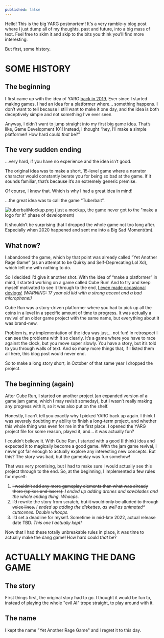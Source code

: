 ```yaml
---
published: false
---
```

Hello! This is the big YARG postmortem! It's a very ramble-y blog post where I just dump all of my thoughts, past and future, into a big mass of text. Feel free to skim it and skip to the bits you think you'll find more interesting.

But first, some history.

# SOME HISTORY
## The beginning

I first came up with the idea of YARG [back in 2019.](https://twitter.com/santumerino/status/1151867300519264257) 
Ever since I started making games, I had an idea for a platformer where... something happens. I don’t want to tell because I still want to make it one day, and the idea is both deceptively simple and not something I’ve ever seen.

Anyway, I didn’t want to jump straight into my first big game idea. That’s like, Game Development 101! Instead, I thought “hey, I’ll make a simple platformer! How hard could _that_ be?”

## The very sudden ending

...very hard, if you have no experience and the idea isn’t good.

The original idea was to make a short, 15-level game where a narrator character would constantly berate you for being so bad at the game. If it sounds familiar, that’s because it’s an extremely generic premise.

Of course, I knew that. Which is why I had a great idea in mind!

...the great idea was to call the game “Tuberbait”.

![tuberbaitMockup.png]({{site.baseurl}}/images/YARGPostmortem/tuberbaitMockup.png)
(just a mockup, the game never got to the "make a logo for it" phase of development)

It shouldn’t be surprising that I dropped the whole game not too long after. Especially when 2020 happened and sent me into a Big Sad Moment(tm).

## What now?

I abandoned the game, which by that point was already called “Yet Another Rage Game” (as an attempt to be Quirky and Self-Deprecating Lol Xd), which left me with nothing to do.

So I decided I’d give it another shot. With the idea of “make a platformer” in mind, I started working on a game called Cube Run! And to try and keep myself motivated to see it through to the end, [I even made occasional devlogs!](https://www.youtube.com/playlist?list=PLvotjS6-aeGHOXWCjuisWEt7Y_P6ablt7) _(WARNING: 17 year old kid with a strong accent and a bad microphone!)_

Cube Run was a story-driven platformer where you had to pick up all the coins in a level in a specific amount of time to progress. It was actually a revival of an older game project with the same name, but everything about it was brand-new.

Problem is, my implementation of the idea was just... not fun! In retrospect I can see the problems with it so clearly. It’s a game where you have to race against the clock, but you move super slowly. You have a story, but it’s told to you through walls of text. And so many more things that, if I listed them all here, this blog post would never end.

So to make a long story short, in October of that same year I dropped the project.

## The beginning (again)

After Cube Run, I started on another project (an expanded version of a game jam game, which I may revisit someday), but I wasn’t really making any progress with it, so it was also put on the shelf.

Honestly, I can’t tell you exactly why I picked YARG back up again. I think I was severely doubting my ability to finish a long-term project, and whether this whole thing was even for me in the first place. I opened the YARG project file for some reason, played it, and... it was actually fun?

I couldn’t believe it. With Cube Run, I started with a good (I think) idea and expected it to magically become a good game. With the jam game revival, I never got far enough to actually explore any interesting new concepts. But this? The story was bad, but the gameplay was fun somehow!

That was very promising, but I had to make sure I would actually see this project through to the end. So, at the beginning, I implemented a few rules for myself:

1. ~~I wouldn’t add any more gameplay elements than what was already there (spikes and lasers).~~ _I ended up adding drones and sawblades and the whole ending thing. Whoops._
1. I’d rewrite the story from scratch, ~~but it would only be alluded to through voice lines.~~ _I ended up adding the diskettes, as well as animated* cutscenes. Double whoops._
1. I’d set a deadline for myself. Sometime in mid-late 2022, actual release date TBD. _This one I actually kept!_

Now that I had these totally unbreakable rules in place, it was time to actually make the dang game! How hard could _that_ be?

# ACTUALLY MAKING THE DANG GAME
## The story

First things first, the original story had to go. I thought it would be fun to, instead of playing the whole "evil AI" trope straight, to play around with it.

## The name

I kept the name "Yet Another Rage Game" and I regret it to this day.